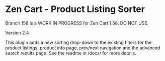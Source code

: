 # Zen Cart - Product Listing Sorter
Branch 158 is a WORK IN PROGRESS for Zen Cart 1.58. DO NOT USE.

Version 2.4

This plugin adds a new sorting drop-down to the existing filters for the product listings, product info page, prev/next navigation and the advanced search results page.
See the readme in /docs/ for more details.
